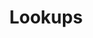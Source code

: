 ---
schema: default
title: Lookups
organization: 'Insight, Transformation and Organisational Development'
notes: >-
  ONS Lookups filtered to lewisham: postcode, oa, lsoa, msoa, ward code, ward
  name
resources:
  - name: ward code to ward name lookup
    url: >-
      https://github.com/lb-lewisham/open-data-lewisham/raw/gh-pages/_datasets/data/lookups/lbl_wd22_proposed.csv
    format: csv
  - name: 'postcode to oa, lsoa, msoa, ward code lookup'
    url: >-
      https://github.com/lb-lewisham/open-data-lewisham/raw/gh-pages/_datasets/data/lookups/lbl_postcode_oa11_lsoa11_msoa11_wd22.csv
    format: csv
license: 'https://www.nationalarchives.gov.uk/doc/open-government-licence/version/3/'
category:
  - Property / Land Records
maintainer: 'Lewisham insight '
maintainer_email: insight-and-delivery@lewisham.gov.uk
---